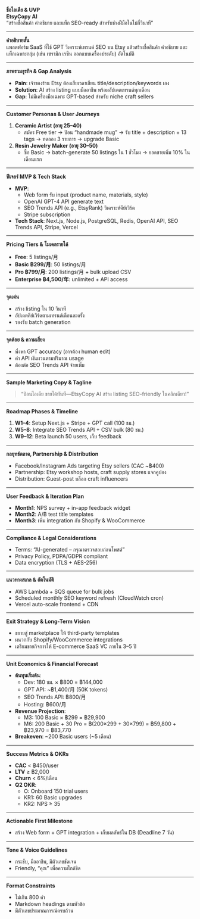 **ชื่อไอเดีย & UVP**  
**EtsyCopy AI**  
“สร้างชื่อสินค้า คำอธิบาย และแท็ก SEO-ready สำหรับช่างฝีมือในไม่กี่วินาที”

---

**คำอธิบายสั้น**  
แพลตฟอร์ม SaaS ที่ใช้ GPT วิเคราะห์เทรนด์ SEO บน Etsy แล้วสร้างชื่อสินค้า คำอธิบาย และแท็กเฉพาะกลุ่ม (เช่น เซรามิก เรซิน ออกแบบเครื่องประดับ) อัตโนมัติ

---

**ภาพรวมธุรกิจ & Gap Analysis**  
- **Pain**: เจ้าของร้าน Etsy ต้องเสียเวลาเขียน title/description/keywords เอง  
- **Solution**: AI สร้าง listing แบบมืออาชีพ พร้อมอัปเดตเทรนด์ทุกเดือน  
- **Gap**: ไม่มีเครื่องมือเฉพาะ GPT-based สำหรับ niche craft sellers  

---

**Customer Personas & User Journeys**  
1. **Ceramic Artist (อายุ 25–40)**  
   - สมัคร Free tier → ป้อน “handmade mug” → รับ title + description + 13 tags → ทดลอง 3 รายการ → upgrade Basic  
2. **Resin Jewelry Maker (อายุ 30–50)**  
   - ซื้อ Basic → batch-generate 50 listings ใน 1 ชั่วโมง → ยอดขายเพิ่ม 10% ในเดือนแรก  

---

**ฟีเจอร์ MVP & Tech Stack**  
- **MVP**:  
  - Web form รับ input (product name, materials, style)  
  - OpenAI GPT-4 API generate text  
  - SEO Trends API (e.g., EtsyRank) วิเคราะห์คีย์เวิร์ด  
  - Stripe subscription  
- **Tech Stack**: Next.js, Node.js, PostgreSQL, Redis, OpenAI API, SEO Trends API, Stripe, Vercel  

---

**Pricing Tiers & โมเดลรายได้**  
- **Free**: 5 listings/月  
- **Basic ฿299/月**: 50 listings/月  
- **Pro ฿799/月**: 200 listings/月 + bulk upload CSV  
- **Enterprise ฿4,500/年**: unlimited + API access  

---

**จุดเด่น**  
- สร้าง listing ใน 10 วินาที  
- อัปเดตคีย์เวิร์ดตามเทรนด์เดือนละครั้ง  
- รองรับ batch generation  

---

**จุดด้อย & ความเสี่ยง**  
- พึ่งพา GPT accuracy (อาจต้อง human edit)  
- ค่า API ผันผวนตามปริมาณ usage  
- ต้องต่อ SEO Trends API จ่ายเพิ่ม

---

**Sample Marketing Copy & Tagline**  
> “ป้อนไอเดีย ขายได้ทันที—EtsyCopy AI สร้าง listing SEO-friendly ในคลิกเดียว!”  

---

**Roadmap Phases & Timeline**  
1. **W1–4**: Setup Next.js + Stripe + GPT call (100 ชม.)  
2. **W5–8**: Integrate SEO Trends API + CSV bulk (80 ชม.)  
3. **W9–12**: Beta launch 50 users, เก็บ feedback  

---

**กลยุทธ์ตลาด, Partnership & Distribution**  
- Facebook/Instagram Ads targeting Etsy sellers (CAC ~฿400)  
- Partnership: Etsy workshop hosts, craft supply stores แจกคูปอง  
- Distribution: Guest-post บล็อก craft influencers  

---

**User Feedback & Iteration Plan**  
- **Month1**: NPS survey + in-app feedback widget  
- **Month2**: A/B test title templates  
- **Month3**: เพิ่ม integration กับ Shopify & WooCommerce  

---

**Compliance & Legal Considerations**  
- Terms: “AI-generated – กรุณาตรวจสอบก่อนโพสต์”  
- Privacy Policy, PDPA/GDPR compliant  
- Data encryption (TLS + AES-256)

---

**แนวทางสเกล & อัตโนมัติ**  
- AWS Lambda + SQS queue for bulk jobs  
- Scheduled monthly SEO keyword refresh (CloudWatch cron)  
- Vercel auto-scale frontend + CDN

---

**Exit Strategy & Long-Term Vision**  
- ขยายสู่ marketplace ให้ third-party templates  
- ผนวกกับ Shopify/WooCommerce integrations  
- เตรียมขายกิจการให้ E-commerce SaaS VC ภายใน 3–5 ปี

---

**Unit Economics & Financial Forecast**  
- **ต้นทุนเริ่มต้น**:  
  - Dev: 180 ชม. × ฿800 = ฿144,000  
  - GPT API: ~฿1,400/月 (50K tokens)  
  - SEO Trends API: ฿800/月  
  - Hosting: ฿600/月  
- **Revenue Projection**:  
  - M3: 100 Basic × ฿299 = ฿29,900  
  - M6: 200 Basic + 30 Pro = ฿(200×299 + 30×799) = ฿59,800 + ฿23,970 = ฿83,770  
- **Breakeven**: ~200 Basic users (~5 เดือน)

---

**Success Metrics & OKRs**  
- **CAC** < ฿450/user  
- **LTV** ≥ ฿2,000  
- **Churn** < 6%/เดือน  
- **Q2 OKR**:  
  - O: Onboard 150 trial users  
  - KR1: 60 Basic upgrades  
  - KR2: NPS ≥ 35

---

**Actionable First Milestone**  
- สร้าง Web form + GPT integration + เก็บผลลัพธ์ใน DB (Deadline 7 วัน)

---

**Tone & Voice Guidelines**  
- กระชับ, มืออาชีพ, มีตัวเลขชัดเจน  
- Friendly, “คุณ” เพื่อความใกล้ชิด

---

**Format Constraints**  
- ไม่เกิน 800 คำ  
- Markdown headings ตามหัวข้อ  
- มีตัวเลขประมาณการณ์ครบถ้วน  
